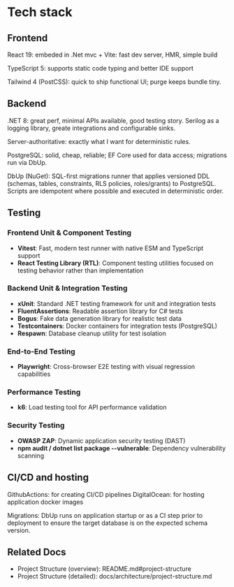 # Tech stack

## Frontend
React 19: embeded in .Net mvc + Vite: fast dev server, HMR, simple build

TypeScript 5: supports static code typing and better IDE support

Tailwind 4 (PostCSS): quick to ship functional UI; purge keeps bundle tiny.

## Backend
.NET 8: great perf, minimal APIs available, good testing story.
Serilog as a logging library, greate integrations and configurable sinks.

Server-authoritative: exactly what I want for deterministic rules.

PostgreSQL: solid, cheap, reliable; EF Core used for data access; migrations run via DbUp.

DbUp (NuGet): SQL-first migrations runner that applies versioned DDL (schemas, tables, constraints, RLS policies, roles/grants) to PostgreSQL. Scripts are idempotent where possible and executed in deterministic order.

## Testing

### Frontend Unit & Component Testing
- **Vitest**: Fast, modern test runner with native ESM and TypeScript support
- **React Testing Library (RTL)**: Component testing utilities focused on testing behavior rather than implementation

### Backend Unit & Integration Testing
- **xUnit**: Standard .NET testing framework for unit and integration tests
- **FluentAssertions**: Readable assertion library for C# tests
- **Bogus**: Fake data generation library for realistic test data
- **Testcontainers**: Docker containers for integration tests (PostgreSQL)
- **Respawn**: Database cleanup utility for test isolation

### End-to-End Testing
- **Playwright**: Cross-browser E2E testing with visual regression capabilities

### Performance Testing
- **k6**: Load testing tool for API performance validation

### Security Testing
- **OWASP ZAP**: Dynamic application security testing (DAST)
- **npm audit / dotnet list package --vulnerable**: Dependency vulnerability scanning

## CI/CD and hosting
GithubActions: for creating CI/CD pipelines
DigitalOcean: for hosting application docker images

Migrations: DbUp runs on application startup or as a CI step prior to deployment to ensure the target database is on the expected schema version.

## Related Docs

- Project Structure (overview): README.md#project-structure
- Project Structure (detailed): docs/architecture/project-structure.md
